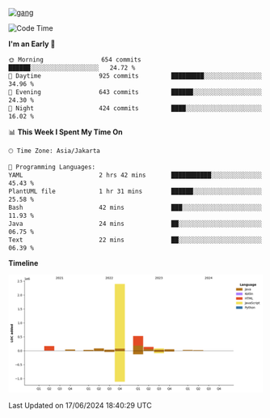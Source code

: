 <!-- [<img src='https://dev.karakun.com/assets/posts/2018-09-16-jc-java-article/3duke_suspects.jpg' alt='java'>](https://github.com/yeahbutstill) -->
[<img src='https://asset-2.tstatic.net/tribunnewswiki/foto/bank/images/Mozart.jpg' alt='gang'>](https://github.com/yeahbutstill)

<!--START_SECTION:waka-->
![Code Time](http://img.shields.io/badge/Code%20Time-2%2C728%20hrs%209%20mins-blue)

**I'm an Early 🐤** 

```text
🌞 Morning                654 commits         ██████░░░░░░░░░░░░░░░░░░░   24.72 % 
🌆 Daytime                925 commits         █████████░░░░░░░░░░░░░░░░   34.96 % 
🌃 Evening                643 commits         ██████░░░░░░░░░░░░░░░░░░░   24.30 % 
🌙 Night                  424 commits         ████░░░░░░░░░░░░░░░░░░░░░   16.02 % 
```


📊 **This Week I Spent My Time On** 

```text
🕑︎ Time Zone: Asia/Jakarta

💬 Programming Languages: 
YAML                     2 hrs 42 mins       ███████████░░░░░░░░░░░░░░   45.43 % 
PlantUML file            1 hr 31 mins        ██████░░░░░░░░░░░░░░░░░░░   25.58 % 
Bash                     42 mins             ███░░░░░░░░░░░░░░░░░░░░░░   11.93 % 
Java                     24 mins             ██░░░░░░░░░░░░░░░░░░░░░░░   06.75 % 
Text                     22 mins             ██░░░░░░░░░░░░░░░░░░░░░░░   06.39 % 
```

**Timeline**

![Lines of Code chart](https://raw.githubusercontent.com/yeahbutstill/yeahbutstill/main/assets/bar_graph.png)


 Last Updated on 17/06/2024 18:40:29 UTC
<!--END_SECTION:waka-->
